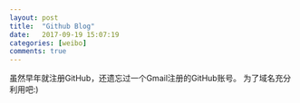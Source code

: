 ```yaml
---
layout: post
title:  "Github Blog"
date:   2017-09-19 15:07:19
categories: [weibo]
comments: true
---
```

虽然早年就注册GitHub，还遗忘过一个Gmail注册的GitHub账号。
为了域名充分利用吧:)


